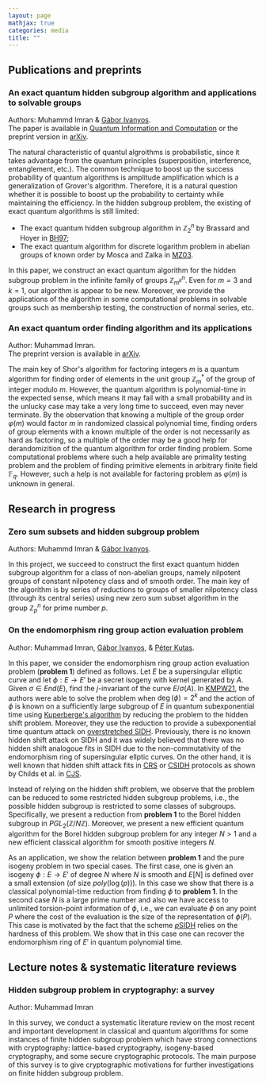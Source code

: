 ```yaml
---
layout: page
mathjax: true
categories: media
title: ""
---
```



## Publications and preprints


### An exact quantum hidden subgroup algorithm and applications to solvable groups
Authors: Muhammd Imran & [Gábor Ivanyos](http://old.sztaki.hu/~ivanyos/). <br>The paper is available in [Quantum Information and Computation](https://doi.org/10.26421/QIC22.9-10-4) or the preprint version in [arXiv](https://arxiv.org/pdf/2202.04047.pdf).

The natural characteristic of quantul algroithms is probabilistic, since it takes advantage from the quantum principles (superposition, interference, entanglement, etc.). The common technique to boost up the success probability of quantum algorithms is amplitude amplification which is a generalization of Grover's algorithm. Therefore, it is a natural question whether it is possible to boost up the probability to certainty while maintaining the efficiency. In the hidden subgroup problem, the existing of exact quantum algorithms is still limited:
* The exact quantum hidden subgroup algorithm in $\mathbb{Z}_2^n$ by Brassard and Hoyer in [BH97](https://arxiv.org/abs/quant-ph/9704027);
* The exact quantum algorithm for discrete logarithm problem in abelian groups of known order by Mosca and Zalka in [MZ03](https://arxiv.org/abs/quant-ph/0301093).

In this paper, we construct an exact quantum algorithm for the hidden subgroup problem in the infinite family of groups $\mathbb{Z}_{m^k}^n$. Even for $m=3$ and $k=1$, our algorithm is appear to be new. Moreover, we provide the applications of the algorithm in some computational problems in solvable groups such as membership testing, the construction of normal series, etc.

### An exact quantum order finding algorithm and its applications
Author: Muhammad Imran. <br>The preprint version is available in [arXiv](https://arxiv.org/pdf/2205.04240.pdf).

The main key of Shor's algorithm for factoring integers $m$ is a quantum algorithm for finding order of elements in the unit group $\mathbb{Z}_m^*$ of the group of integer modulo $m$. However, the quantum algorithm is polynomial-time in the expected sense, which means it may fail with a small probability and in the unlucky case may take a very long time to succeed, even may never terminate. By the observation that knowing a multiple of the group order $\varphi(m)$ would factor $m$ in randomized classical polynomial time, finding orders of group elements with a known multiple of the order is not necessarily as hard as factoring, so a multiple of the order may be a good help for derandomizition of the quantum algorithm for order finding problem. Some computational problems where such a help available are primality testing problem and the problem of finding primitive elements in arbitrary finite field $\mathbb{F}_q$. However, such a help is not available for factoring problem as $\varphi(m)$ is unknown in general. 


## Research in progress

### Zero sum subsets and hidden subgroup problem
Authors: Muhammd Imran & [Gábor Ivanyos](http://old.sztaki.hu/~ivanyos/).
  
In this project, we succeed to construct the first exact quantum hidden subgroup algorithm for a class of non-abelian groups, namely nilpotent groups of constant nilpotency class and of smooth order. The main key of the algorithm is by series of reductions to groups of smaller nilpotency class (through its central series) using new zero sum subset algorithm in the group $\mathbb{Z}_p^n$ for prime number $p$.

### On the endomorphism ring group action evaluation problem
Author: Muhammad Imran, [Gábor Ivanyos](http://old.sztaki.hu/~ivanyos/), & [Péter Kutas](https://sites.google.com/view/peterkutas89/main-page?authuser=0).

In this paper, we consider the endomorphism ring group action evaluation problem (<b>problem 1</b>) defined as follows. Let $E$ be a supersingular elliptic curve and let $\phi: E \to E'$ be a secret isogeny with kernel generated by $A$. Given $\sigma \in End(E)$, find the $j$-invariant of the curve $E/\sigma(A)$. In [KMPW21](https://eprint.iacr.org/2021/282.pdf), the authors were able to solve the problem when $\deg(\phi)=2^k$ and the action of $\phi$ is known on a sufficiently large subgroup of $E$ in quantum subexponential time using [Kuperberge's algorithm](https://arxiv.org/abs/quant-ph/0302112) by reducing the problem to the hidden shift problem. Moreover, they use the reduction to provide a subexponential time quantum attack on [overstretched SIDH](https://eprint.iacr.org/2021/282.pdf). Previously, there is no known hidden shift attack on SIDH and it was widely believed that there was no hidden shift analogoue fits in SIDH due to the non-commutativity of the endomorphism ring of supersingular ellptic curves. On the other hand, it is well known that hidden shift attack fits in [CRS](https://eprint.iacr.org/2006/291.pdf) or [CSIDH](https://eprint.iacr.org/2018/383.pdf) protocols as shown by Childs et al. in [CJS](https://arxiv.org/abs/1012.4019).     

Instead of relying on the hidden shift problem, we observe that the problem can be reduced to some restricted hidden subgroup problems, i.e., the possible hidden subgroup is restricted to some classes of subgroups. Specifically, we present a reduction from <b>problem 1</b> to the Borel hidden subgroup in $PGL_2(\mathbb{Z}/N \mathbb{Z})$. Moreover, we present a new efficient quantum algorithm for the Borel hidden subgroup problem for any integer $N>1$ and a new efficient classical algorithm for smooth positive integers $N$.

As an application, we show the relation between <b>problem 1</b> and the pure isogeny problem in two special cases. The first case, one is given an isogeny $\phi: E \rightarrow E'$ of degree $N$ where $N$ is smooth and $E[N]$ is defined over a small extension (of size $poly(\log(p))$). In this case we show that there is a classical polynomial-time reduction from finding $\phi$ to <b>problem 1</b>. In the second case $N$ is a large prime number and also we have access to unlimited torsion-point information of $\phi$, i.e., we can evaluate $\phi$ on any point $P$ where the cost of the evaluation is the size of the representation of $\phi(P)$. This case is motivated by the fact that the scheme [$p$SIDH](https://eprint.iacr.org/2021/1600.pdf) relies on the hardness of this problem. We show that in this case one can recover the endomorphism ring of $E'$ in quantum polynomial time.


## Lecture notes & systematic literature reviews

### Hidden subgroup problem in cryptography: a survey
Author: Muhammad Imran

In this survey, we conduct a systematic literature review on the most recent and important development in classical and quantum algorithms for some instances of finite hidden subgroup problem which have strong connections with cryptography: lattice-based cryptography, isogeny-based cryptography, and some secure cryptographic protocols. The main purpose of this survey is to give cryptographic motivations for further investigations on finite hidden subgroup problem.

